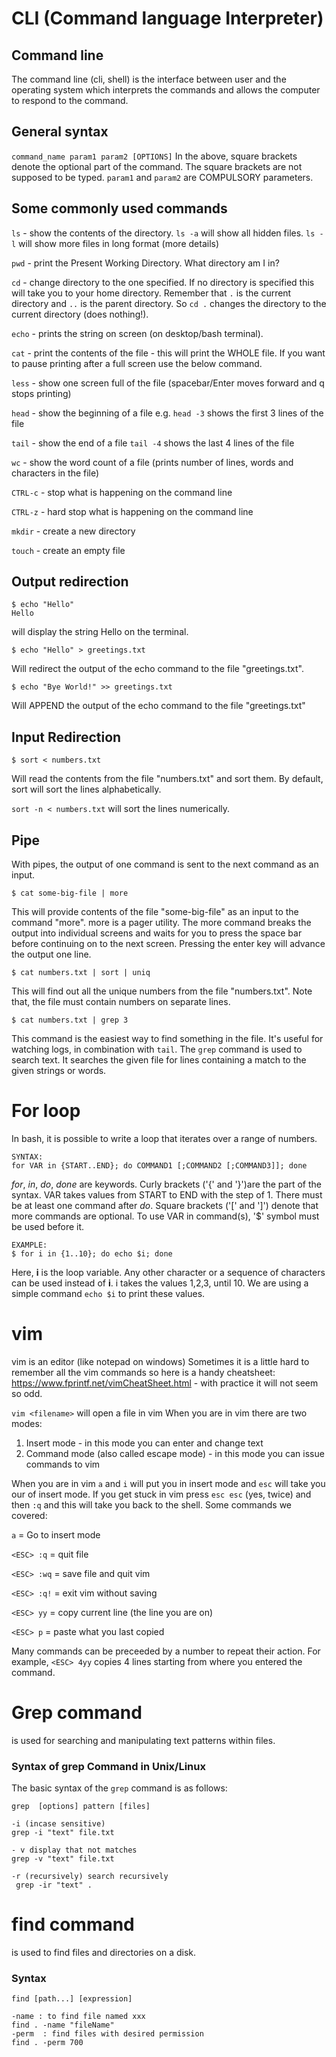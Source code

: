 # CLI  (Command language Interpreter)
## Command line
The command line (cli, shell) is the interface between  user and the operating system which interprets the commands and allows the computer to respond to the command.


## General syntax
`command_name param1 param2 [OPTIONS]`
In the above, square brackets denote the optional part of the command.
The square brackets are not supposed to be typed.
`param1` and `param2` are COMPULSORY parameters.
## Some commonly used commands

`ls` - show the contents of the directory. `ls -a` will show all hidden files. `ls -l` will show more files in long format (more details)

`pwd` - print the Present Working Directory. What directory am I in? 

`cd` - change directory to the one specified. If no directory is specified this will take you to your home directory. Remember that `.` is the current directory and `..` is the parent directory. So `cd .` changes the directory to the current directory (does nothing!). 

`echo` - prints the string on screen (on desktop/bash terminal).

`cat` - print the contents of the file - this will print the WHOLE file. If you want to pause printing after a full screen use the below command.

`less` - show one screen full of the file (spacebar/Enter moves forward and q stops printing)

`head` - show the beginning of a file e.g. `head -3` shows the first 3 lines of the file

`tail` - show the end of a file `tail -4` shows the last 4 lines of the file

`wc` - show the word count of a file (prints number of lines, words and characters in the file)

`CTRL-c` - stop what is happening on the command line 

`CTRL-z` - hard stop what is happening on the command line 

`mkdir` - create a new directory

`touch` - create an empty file

## Output redirection

```
$ echo "Hello"
Hello
```
will display the string Hello on the terminal.

```
$ echo "Hello" > greetings.txt
```
Will redirect the output of the echo command to the file "greetings.txt".

```
$ echo "Bye World!" >> greetings.txt
```
Will APPEND the output of the echo command to the file "greetings.txt"


## Input Redirection

```
$ sort < numbers.txt
```
Will read the contents from the file "numbers.txt" and sort them. By default, sort will sort the lines alphabetically.

`sort -n < numbers.txt` will sort the lines numerically.


## Pipe
With pipes, the output of one command is sent to the next command as an input.
```
$ cat some-big-file | more
```
This will provide contents of the file "some-big-file" as an input to the command "more". more is a pager utility. The more command breaks the output into individual screens and waits for you to press the space bar before continuing on to the next screen. Pressing the enter key will advance the output one line.

```
$ cat numbers.txt | sort | uniq
```
This will find out all the unique numbers from the file "numbers.txt". Note that, the file must contain numbers on separate lines.

```
$ cat numbers.txt | grep 3
```
This command is the easiest way to find something in the file. It's useful for watching logs, in combination with `tail`. The `grep` command is used to search text. It searches the given file for lines containing a match to the given strings or words. 

# For loop
In bash, it is possible to write a loop
that iterates over a range of numbers.
```
SYNTAX:
for VAR in {START..END}; do COMMAND1 [;COMMAND2 [;COMMAND3]]; done
```

_for_,  _in_, _do_, _done_ are keywords.
Curly brackets ('{' and '}')are the part of the syntax.
VAR takes values from START to END with the step of 1.
There must be at least one command after _do_.
Square brackets ('[' and ']') denote that more commands are optional.
To use VAR in command(s), '$' symbol must be used before it.
```
EXAMPLE:
$ for i in {1..10}; do echo $i; done
```
Here, **i** is the loop variable. Any other character or a sequence of characters can be used instead of **i**.
i takes the values 1,2,3, until 10. We are using a simple command `echo $i` to print these values.

# vim
vim is an editor (like notepad on windows)
Sometimes it is a little hard to remember all the vim commands so here is a handy cheatsheet: https://www.fprintf.net/vimCheatSheet.html - with practice it will not seem so odd. 

`vim <filename>` will open a file in vim
When you are in vim there are two modes:
1. Insert mode - in this mode you can enter and change text
2. Command mode (also called escape mode) - in this mode you can issue commands to vim

When you are in vim `a` and `i` will put you in insert mode and `esc` will take you our of insert mode. If you get stuck in vim press `esc esc` (yes, twice) and then `:q` and this will take you back to the shell. Some commands we covered: 

`a` = Go to insert mode

`<ESC> :q` = quit file 

`<ESC> :wq` = save file and quit vim

`<ESC> :q!` = exit vim without saving

`<ESC> yy` = copy current line (the line you are on)

`<ESC> p` = paste what you last copied

Many commands can be preceeded by a number to repeat their action. For example, `<ESC> 4yy` copies 4 lines starting from where you entered the command. 
# Grep command
is used for searching and manipulating text patterns within files.
### Syntax of grep Command in Unix/Linux

The basic syntax of the `grep` command is as follows:
~~~
grep  [options] pattern [files]
~~~


```
-i (incase sensitive)
grep -i "text" file.txt

- v display that not matches
grep -v "text" file.txt

-r (recursively) search recursively
 grep -ir "text" . 

```


# find command
is used to find files and directories on a disk. 

### Syntax
~~~
find [path...] [expression]
~~~

```
-name : to find file named xxx
find . -name "fileName"
-perm  : find files with desired permission
find . -perm 700

```
